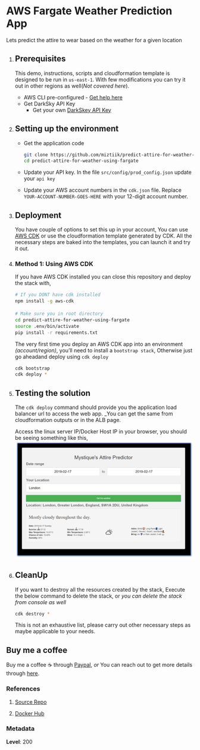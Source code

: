 # AWS Fargate Weather Prediction App

Lets predict the attire to wear based on the weather for a given location

1. ## Prerequisites

    This demo, instructions, scripts and cloudformation template is designed to be run in `us-east-1`. With few modifications you can try it out in other regions as well(_Not covered here_).

    - AWS CLI pre-configured - [Get help here](https://youtu.be/TPyyfmQte0U)
    - Get DarkSky API Key
        - Get your own [DarkSkey API Key](https://darksky.net/dev)

1. ## Setting up the environment

    - Get the application code

        ```bash
        git clone https://github.com/miztiik/predict-attire-for-weather-using-fargate.git
        cd predict-attire-for-weather-using-fargate
        ```

    - Update your API key. In the file `src/config/prod_config.json` update your `api key`

    - Update your AWS account numbers in the `cdk.json` file. Replace `YOUR-ACCOUNT-NUMBER-GOES-HERE` with your 12-digit account number.

1. ## Deployment

    You have couple of options to set this up in your account, You can use [AWS CDK](https://www.youtube.com/watch?v=MKwxpszw0Rc) or use the cloudformation template generated by CDK. All the necessary steps are baked into the templates, you can launch it and try it out.

1. ### Method 1: Using AWS CDK

    If you have AWS CDK installed you can close this repository and deploy the stack with,

    ```bash
    # If you DONT have cdk installed
    npm install -g aws-cdk

    # Make sure you in root directory
    cd predict-attire-for-weather-using-fargate
    source .env/bin/activate
    pip install -r requirements.txt
    ```

    The very first time you deploy an AWS CDK app into an environment _(account/region)_, you’ll need to install a `bootstrap stack`, Otherwise just go aheadand   deploy using `cdk deploy`

    ```bash
    cdk bootstrap
    cdk deploy *
    ```

1. ## Testing the solution

    The `cdk deploy` command should provide you the application load balancer url to access the web app. _You can get the same from cloudformation outputs or in the ALB page.

    Access the linux server IP/Docker Host IP in your browser, you should be seeing something like this,
    ![Predict Attire for Weather](images/predict-attire-for-weather.png)

1. ## CleanUp

    If you want to destroy all the resources created by the stack, Execute the below command to delete the stack, or _you can delete the stack from console as well_

    ```bash
    cdk destroy *
    ```

    This is not an exhaustive list, please carry out other necessary steps as maybe applicable to your needs.

## Buy me a coffee

Buy me a coffee ☕ through [Paypal](https://paypal.me/valaxy), _or_ You can reach out to get more details through [here](https://youtube.com/c/valaxytechnologies/about).

### References

1. [Source Repo](https://github.com/miztiik/predict-attire-for-weather)

1. [Docker Hub](https://hub.docker.com/r/mystique/predict-attire-for-weather)

### Metadata

**Level**: 200
